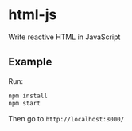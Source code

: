 # html-js

Write reactive HTML in JavaScript

## Example

Run:
```sh
npm install
npm start
```
Then go to `http://localhost:8000/`

